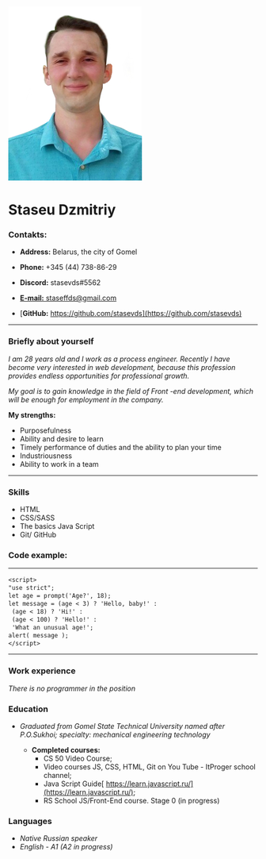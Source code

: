 ![image](https://github.com/stasevds/rsschool-cv/blob/rsschool-cv-html/%D0%BC%D0%BE%D1%91%20%D0%BB%D0%B8%D1%86%D0%BE.jpg?raw=true)
# **Staseu Dzmitriy** 
### **Contakts:**

* **Address:** Belarus, the city of Gomel  

* **Phone:** +345 (44) 738-86-29 

* **Discord:**  stasevds#5562   

* [**E-mail:** staseffds@gmail.com ](staseffds@gmail.com) 

* [**GitHub:** https://github.com/stasevds](https://github.com/stasevds) 

*** 

### **Briefly about yourself** 

*I am 28 years old and I work as a process engineer. Recently I have become very interested in web development, because this profession provides endless opportunities for professional growth.*

*My goal is to gain knowledge in the field of Front -end development, which will be enough for employment in the company.* 

 **My strengths:**  

 * Purposefulness   
 * Ability and desire to learn  
 * Timely performance of duties and the ability to plan your time  
 * Industriousness  
 * Ability to work in a team 

*** 

 ### **Skills** 
 * HTML 
 * CSS/SASS  
 * The basics Java Script  
 * Git/ GitHub  

 ### **Code example:** 

 *** 
 ``` 
 <script>  
"use strict";  
let age = prompt('Age?', 18);  
let message = (age < 3) ? 'Hello, baby!' :  
  (age < 18) ? 'Hi!' :  
  (age < 100) ? 'Hello!' :  
  'What an unusual age!';  
alert( message );  
</script> 

``` 

*** 

### **Work experience** 

*There is no programmer in the position* 

### **Education** 

* *Graduated from Gomel State Technical University named after P.O.Sukhoi; specialty: mechanical engineering technology* 

   * **Completed courses:** 
       * CS 50 Video Course; 
       * Video courses JS, CSS, HTML, Git on You Tube - ItProger school channel; 
       * Java Script Guide[ https://learn.javascript.ru/](https://learn.javascript.ru/); 
       * RS School JS/Front-End course. Stage 0 (in progress)  

### **Languages** 

* *Native Russian speaker* 
* *English - A1 (A2 in progress)*
